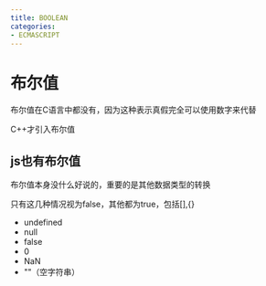 ```yaml
---
title: BOOLEAN
categories: 
- ECMASCRIPT
---
```

# 布尔值

布尔值在C语言中都没有，因为这种表示真假完全可以使用数字来代替

C++才引入布尔值

js也有布尔值
-------------------------------
布尔值本身没什么好说的，重要的是其他数据类型的转换

只有这几种情况视为false，其他都为true，包括[],{}
- undefined
- null
- false
- 0
- NaN
- ""（空字符串）